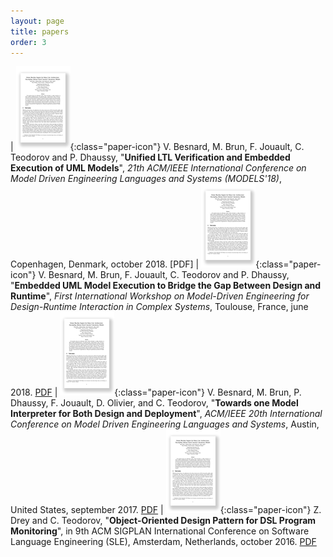 ```yaml
---
layout: page
title: papers
order: 3
---
```

| ![paper](/images/paper-logo.png){:class="paper-icon"} V. Besnard, M. Brun, F. Jouault, C. Teodorov and P. Dhaussy, "**Unified LTL Verification and Embedded Execution of UML Models**", *21th ACM/IEEE International Conference on Model Driven Engineering Languages and Systems (MODELS'18)*, Copenhagen, Denmark, october 2018. [PDF]
| ![paper](/images/paper-logo.png){:class="paper-icon"} V. Besnard, M. Brun, F. Jouault, C. Teodorov and P. Dhaussy, "**Embedded UML Model Execution to Bridge the Gap Between Design and Runtime**", *First International Workshop on Model-Driven Engineering for Design-Runtime Interaction in Complex Systems*, Toulouse, France, june 2018. [PDF](/assets/papers/mde-derun-2018.pdf)
| ![paper](/images/paper-logo.png){:class="paper-icon"} V. Besnard, M. Brun, P. Dhaussy, F. Jouault, D. Olivier, and C. Teodorov, "**Towards one Model Interpreter for Both Design and Deployment**", *ACM/IEEE 20th International Conference on Model Driven Engineering Languages and Systems*, Austin, United States, september 2017. [PDF](/assets/papers/exe-2017.pdf)
| ![paper](/images/paper-logo.png){:class="paper-icon"} Z. Drey and C. Teodorov, "**Object-Oriented Design Pattern for DSL Program Monitoring**", in 9th ACM SIGPLAN International Conference on Software Language Engineering (SLE), Amsterdam, Netherlands, october 2016. [PDF](/assets/papers/sle-2016.pdf) 
